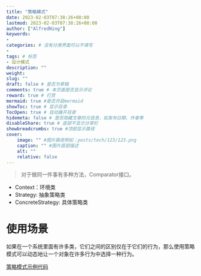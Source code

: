 ```yaml
---
title: "策略模式"
date: 2023-02-03T07:38:26+08:00
lastmod: 2023-02-03T07:38:26+08:00
author: ["AlfredNing"]
keywords: 
- 
categories: # 没有分类界面可以不填写
- 
tags: # 标签
- 设计模式
description: ""
weight:
slug: ""
draft: false # 是否为草稿
comments: true # 本页面是否显示评论
reward: true # 打赏
mermaid: true #是否开启mermaid
showToc: true # 显示目录
TocOpen: true # 自动展开目录
hidemeta: false # 是否隐藏文章的元信息，如发布日期、作者等
disableShare: true # 底部不显示分享栏
showbreadcrumbs: true #顶部显示路径
cover:
    image: "" #图片路径例如：posts/tech/123/123.png
    caption: "" #图片底部描述
    alt: ""
    relative: false
---
```


>对于做同一件事有多种方法，Comparator接口。

- Context：环境类
- Strategy: 抽象策略类
- ConcreteStrategy: 具体策略类

# 使用场景

如果在一个系统里面有许多类，它们之间的区别仅在于它们的行为，那么使用策略模式可以动态地让一个对象在许多行为中选择一种行为。

[策略模式示例代码](https://github.com/AlfredNing/nq-coding/tree/main/design_pattern/src/strategy)